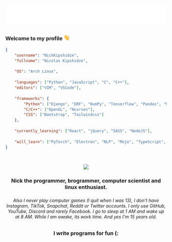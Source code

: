 <h1 align="center">
    <img src="https://raw.githubusercontent.com/NickKipshidze/NickKipshidze/main/name.svg" alt="Nick Kipshidze"/>
</h1>

<h3 align="left">
    Welcome to my profile <img src="https://raw.githubusercontent.com/NickKipshidze/NickKipshidze/main/wave.gif" width="20px" alt="👋">
</h3>

```JSON
{
    "username": "NickKipshidze",
    "fullname": "Nicolas Kipshidze",

    "OS": "Arch Linux",

    "languages": ["Python", "JavaScript", "C", "C++"],
    "editors": ["VIM", "VSCode"],

    "frameworks": {
        "Python": ["Django", "DRF", "NumPy", "Tensorflow", "Pandas", "Matplotlib", "OpenCV", "PyQt5", "Tkinter", "PyGame"],
        "C/C++": ["OpenGL", "Ncurses"],
        "CSS": ["Bootstrap", "Tailwindcss"]
    },

    "currently_learning": ["React", "jQuery", "SASS", "NodeJS"],

    "will_learn": ["PyTorch", "Electron", "NLP", "Mojo", "TypeScript", "Rust", "Angular", "React Native"]
}
```

<br>

<p align="center">
    <img src="https://streak-stats.demolab.com/?user=NickKipshidze&hide_border=true&card_width=700&theme=react">
</p>

<h3 align="center">Nick the programmer, brogrammer, computer scientist and linux enthusiast.<h3>
<h6 align="center">Also I never play computer games (I quit when I was 13), I don't have Instagram, TikTok, Snapchat, Reddit or Twitter accounts. I only use GitHub, YouTube, Discord and rarely Facebook. I go to sleep at 1 AM and wake up at 8 AM. While I am awake, its work time. And yes I'm 15 years old.<h6>

<h3 align="center">I write programs for fun (:</h3>
